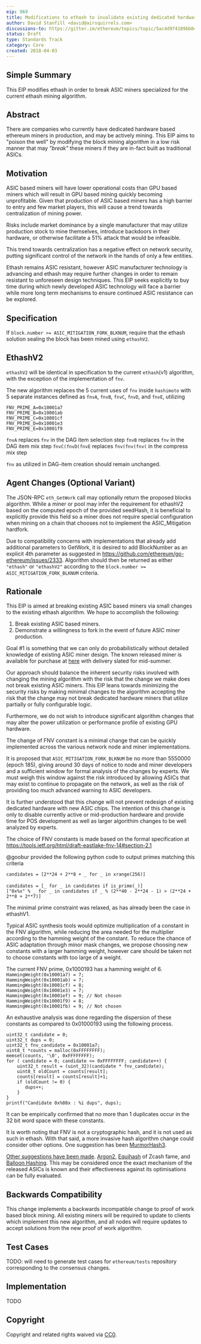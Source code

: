 ```yaml
---
eip: 969 
title: Modifications to ethash to invalidate existing dedicated hardware implementations 
author: David Stanfill <david@airsquirrels.com> 
discussions-to: https://gitter.im/ethereum/topics/topic/5ac4d974109bb043328911ce/eip-969-discussion 
status: Draft
type: Standards Track
category: Core
created: 2018-04-03
---
```



## Simple Summary

This EIP modifies ethash in order to break ASIC miners specialized for the current ethash
mining algorithm.


## Abstract

There are companies who currently have dedicated hardware based ethereum miners in
production, and may be actively mining.  This EIP aims to "poison
the well" by modifying the block mining algorithm in a low risk manner that
may *"break"* these miners if they are in-fact built as traditional ASICs.


## Motivation

ASIC based miners will have lower operational costs than GPU based miners which
will result in GPU based mining quickly becoming unprofitable.  Given that
production of ASIC based miners has a high barrier to entry and few market players,
this will cause a trend towards centralization of mining power.  

Risks include market dominance by a single manufacturer that may utilize production 
stock to mine themselves, introduce backdoors in their hardware, or otherwise 
facilitate a 51% attack that would be infeasible. 

This trend towards centralization has a negative effect on network security,
putting significant control of the network in the hands of only a few entities.

Ethash remains ASIC resistant, however ASIC manufacturer technology is advancing
and ethash may require further changes in order to remain resistant to unforeseen
design techniques. This EIP seeks explicitly to buy time during which newly developed
ASIC technology will face a barrier while more long term mechanisms to ensure 
continued ASIC resistance can be explored.  

## Specification

If `block.number >= ASIC_MITIGATION_FORK_BLKNUM`, require that the ethash solution 
sealing the block has been mined using `ethashV2`.

## EthashV2

`ethashV2` will be identical in specification to the current `ethash`(v1) algorithm, with
the exception of the implementation of `fnv`. 

The new algorithm replaces the 5 current uses of `fnv` inside `hashimoto` with 5 
separate instances defined as `fnvA`, `fnvB`, `fnvC`, `fnvD`, and `fnvE`, utilizing 

`FNV_PRIME_A=0x10001a7`  
`FNV_PRIME_B=0x10001ab`  
`FNV_PRIME_C=0x10001cf`  
`FNV_PRIME_D=0x10001e3`  
`FNV_PRIME_E=0x10001f9`  


`fnvA` replaces `fnv` in the DAG item selection step
`fnvB` replaces `fnv` in the DAG item mix step
`fnvC(fnvD(fnvE` replaces `fnv(fnv(fnv(` in the compress mix step

`fnv` as utilized in DAG-item creation should remain unchanged.

## Agent Changes (Optional Variant)
 
The JSON-RPC `eth_GetWork` call may optionally return the proposed blocks algorithm.
While a miner or pool may infer the requirement for ethashV2 based on the computed 
epoch of the provided seedHash, it is beneficial to explicitly provide this
field so a miner does not require special configuration when mining on a chain
that chooses not to implement the ASIC_Mitigation hardfork.

Due to compatibility concerns with implementations that already add additional 
parameters to GetWork, it is desired to add BlockNumber as an explicit 4th parameter 
as suggested in https://github.com/ethereum/go-ethereum/issues/2333. Algorithm 
should then be returned as either `"ethash"` or `"ethashV2"` according to the 
`block.number >= ASIC_MITIGATION_FORK_BLKNUM` criteria. 
  
## Rationale

This EIP is aimed at breaking existing ASIC based miners via small changes to the
existing ethash algorithm.  We hope to accomplish the following:

1. Break existing ASIC based miners.
2. Demonstrate a willingness to fork in the event of future ASIC miner production.

Goal #1 is something that we can only do probabilistically without detailed
knowledge of existing ASIC miner design. The known released miner is available for 
purchase at [here](https://shop.bitmain.com/product/detail?pid=00020180403174908564M8dMJKtz06B7) with delivery slated for mid-summer.  

Our approach should balance the inherent security risks involved with changing 
the mining algorithm with the risk that the change we make does not break existing
 ASIC miners.  This EIP leans towards minimizing the security risks by making minimal
 changes to the algorithm accepting the risk that the change may not break dedicated
 hardware miners that utilize partially or fully configurable logic. 

Furthermore, we do not wish to introduce significant algorithm changes that
may alter the power utilization or performance profile of existing GPU hardware.

The change of FNV constant is a minimal change that can be quickly
implemented across the various network node and miner implementations.

It is proposed that `ASIC_MITIGATION_FORK_BLKNUM` be no more than 5550000 (epoch 185), giving
around 30 days of notice to node and miner developers and a sufficient window
for formal analysis of the changes by experts. We must weigh this window against
the risk introduced by allowing ASICs that may exist to continue to propagate
on the network, as well as the risk of providing too much advanced warning to 
ASIC developers. 

It is further understood that this change will not prevent redesign of existing
dedicated hardware with new ASIC chips. The intention of this change is only
to disable currently active or mid-production hardware and provide time for
POS development as well as larger algorithim changes to be well analyzed by 
experts.

The choice of FNV constants is made based on the formal specification at
https://tools.ietf.org/html/draft-eastlake-fnv-14#section-2.1

@goobur provided the following python code to output primes matching this criteria

`candidates = [2**24 + 2**8 + _ for _ in xrange(256)]`</br>  
`candidates = [_ for _ in candidates if is_prime(_)]`</br>
`["0x%x" % _ for _ in candidates if _ % (2**40 - 2**24 - 1) > (2**24 + 2**8 + 2**7)]`</br>  

The minimal prime constraint was relaxed, as has already been the case in ethashV1.

Typical ASIC synthesis tools would optimize multiplication of a constant
in the FNV algorithm, while reducing the area needed for the multiplier according
to the hamming weight of the constant. To reduce the chance of ASIC adaptation
through minor mask changes, we propose choosing new constants with a larger
hamming weight, however care should be taken not to choose constants with too
large of a weight.

The current FNV prime, 0x1000193 has a hamming weight of 6.   
`HammingWeight(0x10001a7) = 7;`  
`HammingWeight(0x10001ab) = 7;`    
`HammingWeight(0x10001cf) = 8;`    
`HammingWeight(0x10001e3) = 7;`    
`HammingWeight(0x10001ef) = 9; // Not chosen`   
`HammingWeight(0x10001f9) = 8;`  
`HammingWeight(0x10001fb) = 9; // Not chosen`

An exhaustive analysis was done regarding the dispersion of these constants as compared to 0x01000193 
using the following process.

```
uint32_t candidate = 0;
uint32_t dups = 0;
uint32_t fnv_candidate = 0x10001a7;
uint8_t *counts = malloc(0xFFFFFFFF);
memset(counts, '\0', 0xFFFFFFFF);
for ( candidate = 0; candidate <= 0xFFFFFFFF; candidate++) {
    uint32_t result = (uint_32)(candidate * fnv_candidate);
    uint8_t oldCount = counts[result];
    counts[result] = counts[result]+1;
    if (oldCount != 0) {
       dups++;
    }
}
printf("Candidate 0x%08x : %i dups", dups);
```

It can be empirically confirmed that no more than 1 duplicates occur in the 32 bit word space with these constants. 

It is worth noting that FNV is not a cryptographic hash, and it is not used as such in ethash. With 
that said, a more invasive hash algorithm change could consider other options. One suggestion has been 
[MurmorHash3](https://github.com/aappleby/smhasher/blob/master/src/MurmurHash3.cpp).

[Other suggestions have been made](https://twitter.com/el33th4xor/status/981292363627810818). [Argon2](https://github.com/P-H-C/phc-winner-argon2), [Equihash](https://blog.z.cash/why-equihash/) of Zcash fame, and [Balloon Hashing](https://crypto.stanford.edu/balloon/).
This may be considered once the exact mechanism of the released ASICs is known and 
their effectiveness against its optimisations can be fully evaluated.

## Backwards Compatibility

This change implements a backwards incompatible change to proof of work based
block mining.  All existing miners will be required to update to clients which
implement this new algorithm, and all nodes will require updates to accept
solutions from the new proof of work algorithm.

## Test Cases

TODO: will need to generate test cases for `ethereum/tests` repository corresponding to the consensus 
changes.

## Implementation

TODO

## Copyright

Copyright and related rights waived via [CC0](https://creativecommons.org/publicdomain/zero/1.0/).
